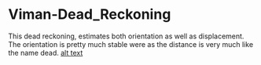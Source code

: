 # Viman-Dead_Reckoning

This dead reckoning, estimates both orientation as well as displacement. The orientation is pretty much stable were as the distance is very much like the name dead.
[alt text](../multimedia/visualisation.png)
